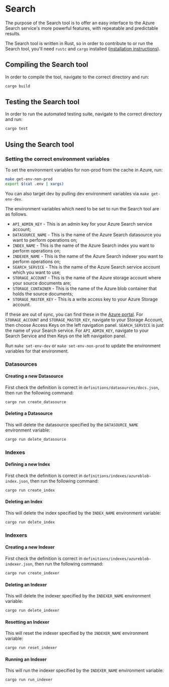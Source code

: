 # Search

The purpose of the Search tool is to offer an easy interface to the Azure Search service's more powerful features, with repeatable and predictable results.

The Search tool is written in Rust, so in order to contribute to or run the Search tool, you'll need `rustc` and `cargo` installed ([installation instructions](https://doc.rust-lang.org/cargo/getting-started/installation.html)).

## Compiling the Search tool

In order to compile the tool, navigate to the correct directory and run:

```sh
cargo build
```

## Testing the Search tool

In order to run the automated testing suite, navigate to the correct directory and run:

```sh
cargo test
```

## Using the Search tool

### Setting the correct environment variables

To set the environment variables for non-prod from the cache in Azure, run:

```sh
make get-env-non-prod
export $(cat .env | xargs)
```

You can also target dev by pulling dev environment variables via `make get-env-dev`.

The environment variables which need to be set to run the Search tool are as follows.

- `API_ADMIN_KEY` - This is an admin key for your Azure Search service account;
- `DATASOURCE_NAME` - This is the name of the Azure Search datasource you want to perform operations on;
- `INDEX_NAME` - This is the name of the Azure Search index you want to perform operations on;
- `INDEXER_NAME` - This is the name of the Azure Search indexer you want to perform operations on;
- `SEARCH_SERVICE` - This is the name of the Azure Search service account which you want to use;
- `STORAGE_ACCOUNT` - This is the name of the Azure storage account where your source documents are;
- `STORAGE_CONTAINER` - This is the name of the Azure blob container that holds the source documents;
- `STORAGE_MASTER_KEY` - This is a write access key to your Azure Storage account.

If these are out of sync, you can find these in the [Azure portal](https://portal.azure.com). For `STORAGE_ACCOUNT` and `STORAGE_MASTER_KEY`, navigate to your Storage Account, then choose Access Keys on the left navigation panel. `SEARCH_SERVICE` is just the name of your Search service. For `API_ADMIN_KEY`, navigate to your Search Service and then Keys on the left navigation panel.

Run `make set-env-dev` or `make set-env-non-prod` to update the environment variables for that environment.

### Datasources

#### Creating a new Datasource

First check the definition is correct in `definitions/datasources/docs.json`, then run the following command:

```sh
cargo run create_datasource
```

#### Deleting a Datasource

This will delete the datasource specified by the `DATASOURCE_NAME` environment variable:

```sh
cargo run delete_datasource
```

### Indexes

#### Defining a new Index

First check the definition is correct in `definitions/indexes/azureblob-index.json`, then run the following command:

```sh
cargo run create_index
```

#### Deleting an Index

This will delete the index specified by the `INDEX_NAME` environment variable:

```sh
cargo run delete_index
```

### Indexers

#### Creating a new Indexer

First check the definition is correct in `definitions/indexes/azureblob-indexer.json`, then run the following command:

```sh
cargo run create_indexer
```

#### Deleting an Indexer

This will delete the indexer specified by the `INDEXER_NAME` environment variable:

```sh
cargo run delete_indexer
```

#### Resetting an Indexer

This will reset the indexer specified by the `INDEXER_NAME` environment variable:

```sh
cargo run reset_indexer
```

#### Running an Indexer

This will run the indexer specified by the `INDEXER_NAME` environment variable:

```sh
cargo run run_indexer
```
